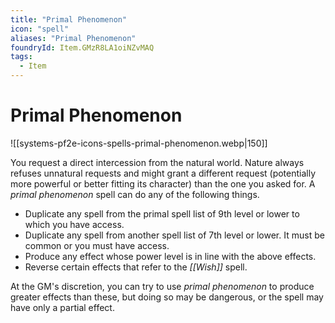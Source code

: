```yaml
---
title: "Primal Phenomenon"
icon: "spell"
aliases: "Primal Phenomenon"
foundryId: Item.GMzR8LA1oiNZvMAQ
tags:
  - Item
---
```


# Primal Phenomenon
![[systems-pf2e-icons-spells-primal-phenomenon.webp|150]]

You request a direct intercession from the natural world. Nature always refuses unnatural requests and might grant a different request (potentially more powerful or better fitting its character) than the one you asked for. A _primal phenomenon_ spell can do any of the following things.

*   Duplicate any spell from the primal spell list of 9th level or lower to which you have access.
*   Duplicate any spell from another spell list of 7th level or lower. It must be common or you must have access.
*   Produce any effect whose power level is in line with the above effects.
*   Reverse certain effects that refer to the _[[Wish]]_ spell.

At the GM's discretion, you can try to use _primal phenomenon_ to produce greater effects than these, but doing so may be dangerous, or the spell may have only a partial effect.
